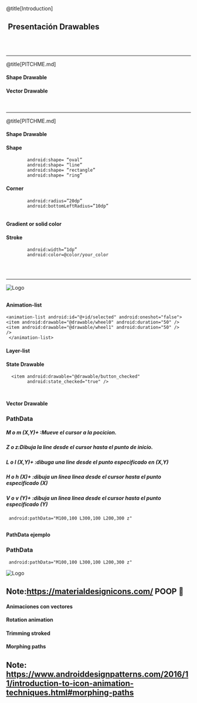 @title[Introduction]

##  <span class="gold">Presentación Drawables </span>

<br>
<br>


---

@title[PITCHME.md]

####   <span class="gold"></span>
####   <span class="silver">Shape Drawable</span>
####  <span class="silver">Vector Drawable</span>
<br>
<span class="aside"></span>

---
@title[PITCHME.md]

####  <span class="gold">Shape Drawable</span>
#### Shape
```     
        android:shape= “oval”
        android:shape= “line”
        android:shape= “rectangle”
        android:shape= “ring”
```
#### Corner
```
        android:radius=”20dp”
        android:bottomLeftRadius=”10dp”
    
```
#### Gradient or solid color

#### Stroke 
```
        android:width=”1dp”
        android:color=@color/your_color  
    
```

<br>
<span class="aside"></span>

---


![Logo](https://cdn-images-1.medium.com/max/800/1*m34HiIdSPlDPYXnq4cYJsg.png)
<br>

<span class="aside"></span>
---
#### Animation-list 
```
<animation-list android:id="@+id/selected" android:oneshot="false">
<item android:drawable="@drawable/wheel0" android:duration="50" />
<item android:drawable="@drawable/wheel1" android:duration="50" />
/>
 </animation-list> 
```

#### Layer-list

#### State Drawable
```
  <item android:drawable="@drawable/button_checked"
        android:state_checked="true" />
        
```

<span class="aside"></span>
---

#### <span class="gold">Vector Drawable</span>

### PathData 
##### M o m (X,Y)+ :Mueve el cursor a la pocicion.
##### Z o z:Dibuja la line desde el cursor hasta el punto de inicio.
##### L o l (X,Y)+ :dibuga una line desde el punto especificado en (X,Y)
##### H o h (X)+ :dibuja un linea linea desde el cursor hasta el punto especificado (X)
##### V o v (Y)+ :dibuja un linea linea desde el cursor hasta el punto especificado (Y)

```
 android:pathData="M100,100 L300,100 L200,300 z"
```

<span class="aside"></span>
---

#### <span class="gold">PathData ejemplo  </span>

### PathData 
```
 android:pathData="M100,100 L300,100 L200,300 z"
```

![Logo](https://cdn-images-1.medium.com/max/800/1*VqVwZg20dWFj1Ix2vapUAA.png)
<br>

<span class="aside"></span>

Note:https://materialdesignicons.com/ POOP 💩
---

#### <span class="gold">Animaciones con vectores  </span>

#### Rotation animation 

#### Trimming stroked

#### Morphing paths




<span class="aside"></span>
Note: https://www.androiddesignpatterns.com/2016/11/introduction-to-icon-animation-techniques.html#morphing-paths
---
